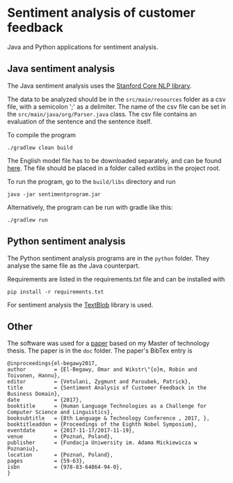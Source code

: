 # Sentiment analysis of customer feedback

Java and Python applications for sentiment analysis.

## Java sentiment analysis

The Java sentiment analysis uses the [Stanford Core NLP library](https://stanfordnlp.github.io/CoreNLP/).

The data to be analyzed should be in the `src/main/resources` folder as a csv file, with a semicolon ';' as a delimiter. The name of the csv file can be set in the `src/main/java/org/Parser.java` class. The csv file contains an evaluation of the sentence and the sentence itself.

To compile the program

    ./gradlew clean build

The English model file has to be downloaded separately, and can be found [here](https://stanfordnlp.github.io/CoreNLP/). The file should be placed in a folder called extlibs in the project root.

To run the program, go to the `build/libs` directory and run

    java -jar sentimentprogram.jar

Alternatively, the program can be run with gradle like this:

    ./gradlew run

## Python sentiment analysis

The Python sentiment analysis programs are in the `python` folder. They analyse the same file as the Java counterpart.

Requirements are listed in the requirements.txt file and can be installed with

    pip install -r requirements.txt

For sentiment analysis the [TextBlob](http://textblob.readthedocs.io/en/dev/index.html#) library is used.


## Other

The software was used for a [paper](doc/ltc-020-OmarEl-Begawy.pdf) based on my Master of technology thesis. The paper is in the `doc` folder.
The paper's BibTex entry is

    @inproceedings{el-begawy2017,
    author         = {El-Begawy, Omar and Wikstr\"{o}m, Robin and Toivonen, Hannu},
    editor         = {Vetulani, Zygmunt and Paroubek, Patrick},
    title          = {Sentiment Analysis of Customer Feedback in the Business Domain},
    date           = {2017},
    booktitle      = {Human Language Technologies as a Challenge for Computer Science and Linguistics},
    booksubtitle   = {8th Language & Technology Conference , 2017, },
    booktitleaddon = {Proceedings of the Eighth Nobel Symposium},
    eventdate      = {2017-11-17/2017-11-19},
    venue          = {Poznań, Poland},
    publisher      = {Fundacja Uniwersity im. Adama Mickiewicza w Poznaniu},
    location       = {Poznań, Poland},
    pages          = {59-63},
    isbn           = {978-83-64864-94-0},
    }
